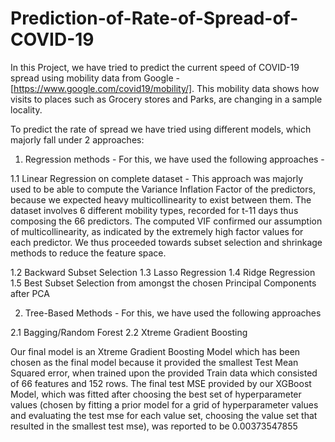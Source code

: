 # Prediction-of-Rate-of-Spread-of-COVID-19

In this Project, we have tried to predict the current speed of COVID-19 spread using mobility data from Google - [https://www.google.com/covid19/mobility/]. 
This mobility data shows how visits to places such as Grocery stores and Parks, are changing in a sample locality. 

To predict the rate of spread we have tried using different models, which majorly fall under 2 approaches: 

1. Regression methods - For this, we have used the following approaches - 

  1.1 Linear Regression on complete dataset - This approach was majorly used to be able to compute the Variance Inflation Factor of the predictors, because we expected heavy multicollinearity to exist between them. The dataset involves 6 different mobility types, recorded for t-11 days thus composing the 66 predictors. The computed VIF confirmed our assumption of multicollinearity, as indicated by the extremely high factor values for each predictor. We thus proceeded towards subset selection and shrinkage methods to reduce the feature space.
  
  1.2 Backward Subset Selection
  1.3 Lasso Regression
  1.4 Ridge Regression
  1.5 Best Subset Selection from amongst the chosen Principal Components after PCA
  
2. Tree-Based Methods - For this, we have used the following approaches

  2.1 Bagging/Random Forest
  2.2 Xtreme Gradient Boosting

Our final model is an Xtreme Gradient Boosting Model which has been chosen as the final model because it provided the smallest Test Mean Squared error, when trained upon the provided Train data which consisted of 66 features and 152 rows. The final test MSE provided by our XGBoost Model, which was fitted after choosing the best set of hyperparameter values (chosen by fitting a prior model for a grid of hyperparameter values and evaluating the test mse for each value set, choosing the value set that resulted in the smallest test mse), was reported to be 0.00373547855
